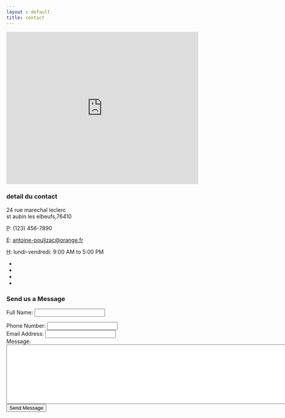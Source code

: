 ```yaml
---
layout : default
title: contact
---
```


<div class="row">     
<div class="col-md-8">
<iframe width="100%" height="400px" frameborder="0" scrolling="no" marginheight="0" marginwidth="0" src="http://maps.google.com/maps?hl=en&amp;ie=UTF8&amp;ll=37.0625,-95.677068&amp;spn=56.506174,79.013672&amp;t=m&amp;z=4&amp;output=embed"></iframe>
</div>
<div class="col-md-4">
<h3>detail du contact</h3>
<p>
24 rue marechal leclerc<br>st aubin les elbeufs,76410<br>
</p>
<p><i class="fa fa-phone"></i> 
<abbr title="Phone">P</abbr>: (123) 456-7890</p>
<p><i class="fa fa-envelope-o"></i> 
<abbr title="Email">E</abbr>: <a href="mailto:antoine-poulizac@oange.fr">antoine-poulizac@orange.fr</a>
</p>
<p><i class="fa fa-clock-o"></i> 
<abbr title="Hours">H</abbr>: lundi-vendredi: 9:00 AM to 5:00 PM</p>
<ul class="list-unstyled list-inline list-social-icons">
<li>
<a href="#"><i class="fa fa-facebook-square fa-2x"></i></a>
</li>
<li>
<a href="#"><i class="fa fa-linkedin-square fa-2x"></i></a>
</li>
<li>
<a href="#"><i class="fa fa-twitter-square fa-2x"></i></a>
</li>
<li>
<a href="#"><i class="fa fa-google-plus-square fa-2x"></i></a>
</li>
</ul>
</div>
</div>
<div class="row">
<div class="col-md-8">
<h3>Send us a Message</h3>
<form name="sentMessage" id="contactForm" novalidate>
<div class="control-group form-group">
<div class="controls">
<label>Full Name:</label>
<input type="text" class="form-control" id="name" required data-validation-required-message="Please enter your name.">
<p class="help-block"></p>
</div>
</div>
<div class="control-group form-group">
<div class="controls">
<label>Phone Number:</label>
<input type="tel" class="form-control" id="phone" required data-validation-required-message="Please enter your phone number.">
</div>
</div>
<div class="control-group form-group">
<div class="controls">
<label>Email Address:</label>
<input type="email" class="form-control" id="email" required data-validation-required-message="Please enter your email address.">
</div>
</div>
<div class="control-group form-group">
<div class="controls">
<label>Message:</label>
<textarea rows="10" cols="100" class="form-control" id="message" required data-validation-required-message="Please enter your message" maxlength="999" style="resize:none"></textarea>
</div>
</div>
<div id="success"></div>
<button type="submit" class="btn btn-primary">Send Message</button>
</form>
</div>
</div>